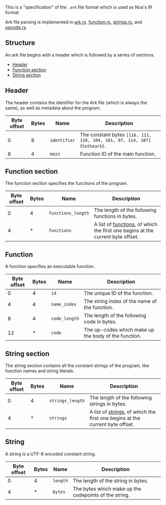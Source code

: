 This is a "specification" of the `.ark` file format which is used as Noa's IR format.

Ark file parsing is implemented in [ark.rs](src/runtime/src/ark.rs), [function.rs](src/runtime/src/runtime/function.rs), [strings.rs](src/runtime/src/runtime/strings.rs), and [opcode.rs](src/runtime/src/runtime/opcode.rs).

## Structure

An ark file begins with a header which is followed by a series of sections.

- [Header](#header)
- [Function section](#function-section)
- [String section](#string-section)

## Header

The header contains the identifier for the Ark file (which is always the same), as well as metadata about the program.

| Byte offset | Bytes | Name | Description |
|-------------|-------|------|-------------|
| 0 | 8 | `identifier` | The constant bytes `[116, 111, 116, 104, 101, 97, 114, 107]` (`totheark`). |
| 8 | 4 | `main` | Function ID of the main function. |

## Function section

The function section specifies the functions of the program.

| Byte offset | Bytes | Name | Description |
|-------------|-------|------|-------------|
| 0 | 4 | `functions_length` | The length of the following functions in bytes. |
| 4 | * | `functions` | A list of [functions](#function), of which the first one begins at the current byte offset. |

## Function

A function specifies an executable function.

| Byte offset | Bytes | Name | Description |
|-------------|-------|------|-------------|
| 0 | 4 | `id` | The unique ID of the function. |
| 4 | 4 | `name_index` | The string index of the name of the function. |
| 8 | 4 | `code_length` | The length of the following code in bytes. |
| 12 | * | `code` | The op-codes which make up the body of the function. |

## String section

The string section contains all the constant strings of the program, like function names and string literals.

| Byte offset | Bytes | Name | Description |
|-------------|-------|------|-------------|
| 0 | 4 | `strings_length` | The length of the following strings in bytes. |
| 4 | * | `strings` | A list of [strings](#string), of which the first one begins at the current byte offset. |

## String

A string is a UTF-8 encoded constant string.

| Byte offset | Bytes | Name | Description |
|-------------|-------|------|-------------|
| 0 | 4 | `length` | The length of the string in bytes. |
| 4 | * | `bytes` | The bytes which make up the codepoints of the string. |
